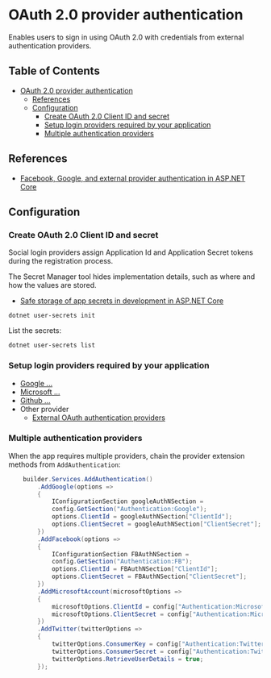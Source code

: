 # OAuth 2.0 provider authentication

Enables users to sign in using OAuth 2.0 with credentials from external authentication providers.

## Table of Contents <!-- omit in toc -->

- [OAuth 2.0 provider authentication](#oauth-20-provider-authentication)
  - [References](#references)
  - [Configuration](#configuration)
    - [Create OAuth 2.0 Client ID and secret](#create-oauth-20-client-id-and-secret)
    - [Setup login providers required by your application](#setup-login-providers-required-by-your-application)
    - [Multiple authentication providers](#multiple-authentication-providers)


## References

- [Facebook, Google, and external provider authentication in ASP.NET Core](https://learn.microsoft.com/ja-jp/aspnet/core/security/authentication/social/?view=aspnetcore-8.0&tabs=visual-studio-code)

<!-- ----- -->

## Configuration

### Create OAuth 2.0 Client ID and secret

Social login providers assign Application Id and Application Secret tokens during the registration process. 

The Secret Manager tool hides implementation details, such as where and how the values are stored.

- [Safe storage of app secrets in development in ASP.NET Core](https://learn.microsoft.com/ja-jp/aspnet/core/security/app-secrets?view=aspnetcore-8.0&tabs=linux#secret-manager)

```shell
dotnet user-secrets init
```

List the secrets:

```shell
dotnet user-secrets list
```

### Setup login providers required by your application

- [Google ...](./oauth2/oauth2_google.md)
- [Microsoft ...](./oauth2/oauth2_microsoft.md)
- [Github ...](./oauth2/oauth2_github.md)
- Other provider
    - [External OAuth authentication providers](https://learn.microsoft.com/ja-jp/aspnet/core/security/authentication/social/other-logins?view=aspnetcore-8.0)


### Multiple authentication providers

When the app requires multiple providers, chain the provider extension methods from `AddAuthentication`:

```cs
    builder.Services.AddAuthentication()
        .AddGoogle(options =>
        {
            IConfigurationSection googleAuthNSection =
            config.GetSection("Authentication:Google");
            options.ClientId = googleAuthNSection["ClientId"];
            options.ClientSecret = googleAuthNSection["ClientSecret"];
        })
        .AddFacebook(options =>
        {
            IConfigurationSection FBAuthNSection =
            config.GetSection("Authentication:FB");
            options.ClientId = FBAuthNSection["ClientId"];
            options.ClientSecret = FBAuthNSection["ClientSecret"];
        })
        .AddMicrosoftAccount(microsoftOptions =>
        {
            microsoftOptions.ClientId = config["Authentication:Microsoft:ClientId"];
            microsoftOptions.ClientSecret = config["Authentication:Microsoft:ClientSecret"];
        })
        .AddTwitter(twitterOptions =>
        {
            twitterOptions.ConsumerKey = config["Authentication:Twitter:ConsumerAPIKey"];
            twitterOptions.ConsumerSecret = config["Authentication:Twitter:ConsumerSecret"];
            twitterOptions.RetrieveUserDetails = true;
        });
```
